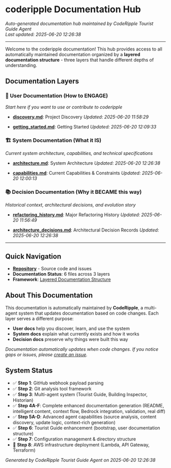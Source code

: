 # coderipple Documentation Hub

*Auto-generated documentation hub maintained by CodeRipple Tourist Guide Agent*  
*Last updated: 2025-06-20 12:26:38*

---

Welcome to the coderipple documentation! This hub provides access to all automatically maintained documentation organized by a **layered documentation structure** - three layers that handle different depths of understanding.

## Documentation Layers

### 🎯 User Documentation (How to ENGAGE)
*Start here if you want to use or contribute to coderipple*

- **[discovery.md](coderipple/discovery.md)**: Project Discovery
  *Updated: 2025-06-20 11:58:29*

- **[getting_started.md](coderipple/getting_started.md)**: Getting Started
  *Updated: 2025-06-20 12:09:33*

### 🏗️ System Documentation (What it IS)
*Current system architecture, capabilities, and technical specifications*

- **[architecture.md](coderipple/system/architecture.md)**: System Architecture
  *Updated: 2025-06-20 12:26:38*

- **[capabilities.md](coderipple/system/capabilities.md)**: Current Capabilities & Constraints
  *Updated: 2025-06-20 12:00:13*

### 📚 Decision Documentation (Why it BECAME this way)
*Historical context, architectural decisions, and evolution story*

- **[refactoring_history.md](coderipple/decisions/refactoring_history.md)**: Major Refactoring History
  *Updated: 2025-06-20 11:56:49*

- **[architecture_decisions.md](coderipple/decisions/architecture_decisions.md)**: Architectural Decision Records
  *Updated: 2025-06-20 12:26:38*

---

## Quick Navigation

- **[Repository](https://github.com/robertoallende/coderipple)** - Source code and issues
- **Documentation Status**: 6 files across 3 layers
- **Framework**: [Layered Documentation Structure](https://github.com/robertoallende/coderipple#documentation-layers)

## About This Documentation

This documentation is automatically maintained by **CodeRipple**, a multi-agent system that updates documentation based on code changes. Each layer serves a different purpose:

- **User docs** help you discover, learn, and use the system
- **System docs** explain what currently exists and how it works  
- **Decision docs** preserve why things were built this way

*Documentation automatically updates when code changes. If you notice gaps or issues, please [create an issue](https://github.com/robertoallende/coderipple/issues).*

## System Status

- ✅ **Step 1**: GitHub webhook payload parsing  
- ✅ **Step 2**: Git analysis tool framework
- ✅ **Step 3**: Multi-agent system (Tourist Guide, Building Inspector, Historian)
- ✅ **Step 4A-F**: Complete enhanced documentation generation (README, intelligent content, context flow, Bedrock integration, validation, real diff)
- ✅ **Step 5A-D**: Advanced agent capabilities (source analysis, content discovery, update logic, context-rich generation)
- ✅ **Step 6**: Tourist Guide enhancement (bootstrap, user documentation structure)
- ✅ **Step 7**: Configuration management & directory structure
- 📅 **Step 8**: AWS infrastructure deployment (Lambda, API Gateway, Terraform)

*Generated by CodeRipple Tourist Guide Agent on 2025-06-20 12:26:38*
